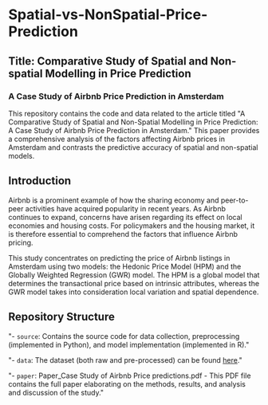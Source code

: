 # Spatial-vs-NonSpatial-Price-Prediction

## Title: Comparative Study of Spatial and Non-spatial Modelling in Price Prediction
### A Case Study of Airbnb Price Prediction in Amsterdam

This repository contains the code and data related to the article titled "A Comparative Study of Spatial and Non-Spatial Modelling in Price Prediction: A Case Study of Airbnb Price Prediction in Amsterdam." This paper provides a comprehensive analysis of the factors affecting Airbnb prices in Amsterdam and contrasts the predictive accuracy of spatial and non-spatial models.


## Introduction
Airbnb is a prominent example of how the sharing economy and peer-to-peer activities have acquired popularity in recent years. As Airbnb continues to expand, concerns have arisen regarding its effect on local economies and housing costs. For policymakers and the housing market, it is therefore essential to comprehend the factors that influence Airbnb pricing.

This study concentrates on predicting the price of Airbnb listings in Amsterdam using two models: the Hedonic Price Model (HPM) and the Globally Weighted Regression (GWR) model. The HPM is a global model that determines the transactional price based on intrinsic attributes, whereas the GWR model takes into consideration local variation and spatial dependence.

## Repository Structure
"- `source`: Contains the source code for data collection, preprocessing (implemented in Python), and model implementation (implemented in R)."

"- `data`: The dataset (both raw and pre-processed) can be found [here](https://doi.org/10.5281/zenodo.8126348)."

"- `paper`: Paper_Case Study of Airbnb Price predictions.pdf - This PDF file contains the full paper elaborating on the methods, results, and analysis and discussion of the study."
